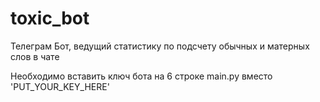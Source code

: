 # toxic_bot
Телеграм Бот, ведущий статистику по подсчету обычных и матерных слов в чате

Необходимо вставить ключ бота на 6 строке main.py вместо 'PUT_YOUR_KEY_HERE'
